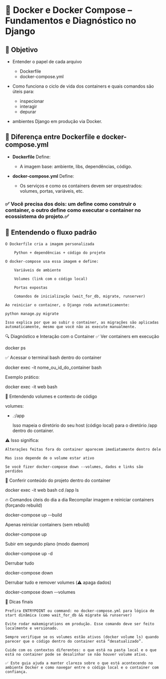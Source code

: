 # 🐳 Docker e Docker Compose – Fundamentos e Diagnóstico no Django

## 🎯 Objetivo

- Entender o papel de cada arquivo

  - Dockerfile
  - docker-compose.yml

- Como funciona o ciclo de vida dos containers e quais comandos são úteis para:

  - inspecionar
  - interagir
  - depurar

- ambientes Django em produção via Docker.

## 🧱 Diferença entre Dockerfile e docker-compose.yml

- **Dockerfile** Define:

  - A imagem base: ambiente, libs, dependências, código.

- **docker-compose.yml** Define:

  - Os serviços e como os containers devem ser orquestrados: volumes, portas, variáveis, etc.

### ✅ Você precisa dos dois: um define como construir o container, o outro define como executar o container no ecossistema do projeto.✅

## 🔁 Entendendo o fluxo padrão

    O Dockerfile cria a imagem personalizada

        Python + dependências + código do projeto

    O docker-compose usa essa imagem e define:

        Variáveis de ambiente

        Volumes (link com o código local)

        Portas expostas

        Comandos de inicialização (wait_for_db, migrate, runserver)

    Ao reiniciar o container, o Django roda automaticamente:

    python manage.py migrate

    Isso explica por que ao subir o container, as migrações são aplicadas automaticamente, mesmo que você não as execute manualmente.

🔍 Diagnóstico e Interação com o Container
✅ Ver containers em execução

docker ps

✅ Acessar o terminal bash dentro do container

docker exec -it nome_ou_id_do_container bash

Exemplo prático:

docker exec -it web bash

📁 Entendendo volumes e contexto de código

volumes:

- .:/app

  Isso mapeia o diretório do seu host (código local) para o diretório /app dentro do container.

⚠️ Isso significa:

    Alterações feitas fora do container aparecem imediatamente dentro dele

    Mas isso depende de o volume estar ativo

    Se você fizer docker-compose down --volumes, dados e links são perdidos

🧪 Conferir conteúdo do projeto dentro do container

docker exec -it web bash
cd /app
ls

🔥 Comandos úteis do dia a dia
Recompilar imagem e reiniciar containers (forçando rebuild)

docker-compose up --build

Apenas reiniciar containers (sem rebuild)

docker-compose up

Subir em segundo plano (modo daemon)

docker-compose up -d

Derrubar tudo

docker-compose down

Derrubar tudo e remover volumes (⚠️ apaga dados)

docker-compose down --volumes

🧠 Dicas finais

    Prefira ENTRYPOINT ou command: no docker-compose.yml para lógica de start dinâmica (como wait_for_db && migrate && runserver)

    Evite rodar makemigrations em produção. Esse comando deve ser feito localmente e versionado.

    Sempre verifique se os volumes estão ativos (docker volume ls) quando parecer que o código dentro do container está “desatualizado”.

    Cuide com os contextos diferentes: o que está na pasta local e o que está no container pode se desalinhar se não houver volume ativo.

    ✅ Este guia ajuda a manter clareza sobre o que está acontecendo no ambiente Docker e como navegar entre o código local e o container com confiança.
